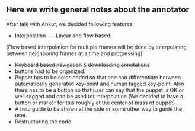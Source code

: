 ## Here we write general notes about the annotator

After talk with Ankur, we decided following features:
+ Interpolation --- Linear and flow based.

[Flow based interpolation for multiple frames will be done by interpolating between neighboring frames at a time and
progressing]
+ ~~Keyboard based navigation~~ & ~~downloading annotations~~
+ buttons had to be organized.
+ Puppet has to be color-coded so that one can differentiate between automatically generated key-point and human
tagged key-point. Also there has to be a button so that user can say that the puppet is OK or well-tagged and can be
used for interpolation (We decided to have a button or marker for this roughly at the center of mass of puppet)
+ A help guide to be shown at the side or some other way to guide the user.
+ Restructuring the code

